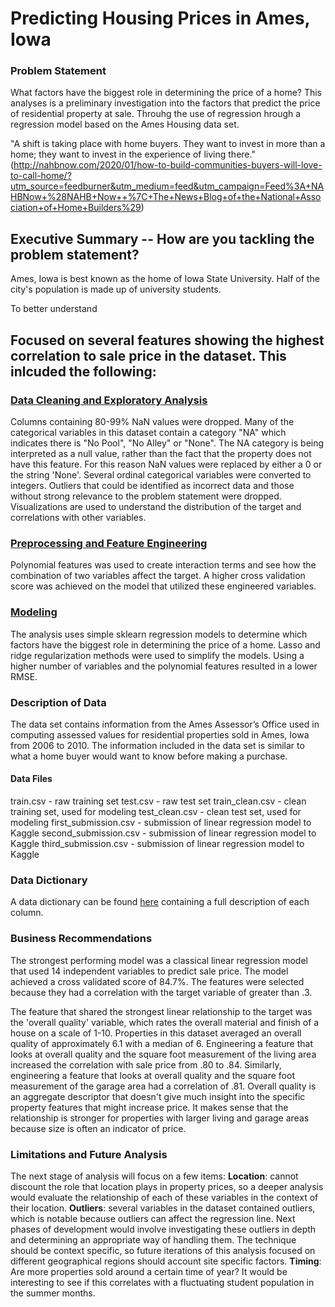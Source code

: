 # Predicting Housing Prices in Ames, Iowa

### Problem Statement
 
What factors have the biggest role in determining the price of a home?
This analyses is a preliminary investigation into the factors that predict the price of residential property at sale. Throuhg the use of regression hrough a regression model based on the Ames Housing data set. 

"A shift is taking place with home buyers. They want to invest in more than a home; they want to invest in the experience of living there." 
(http://nahbnow.com/2020/01/how-to-build-communities-buyers-will-love-to-call-home/?utm_source=feedburner&utm_medium=feed&utm_campaign=Feed%3A+NAHBNow+%28NAHB+Now++%7C+The+News+Blog+of+the+National+Association+of+Home+Builders%29)

## Executive Summary -- How are you tackling the problem statement?
Ames, Iowa is best known as the home of Iowa State University. Half of the city's population is made up of university students.

To better understand

Focused on several features showing the highest correlation to sale price in the dataset. This inlcuded the following:
- 

### [Data Cleaning and Exploratory Analysis]()
Columns containing 80-99% NaN values were dropped. Many of the categorical variables in this dataset contain a category "NA" which indicates there is "No Pool", "No Alley" or "None". The NA category is being interpreted as a null value, rather than the fact that the property does not have this feature. For this reason NaN values were replaced by either a 0 or the string 'None'. Several ordinal categorical variables were converted to integers. Outliers that could be identified as incorrect data and those without strong relevance to the problem statement were dropped. Visualizations are used to understand the distribution of the target and correlations with other variables.

### [Preprocessing and Feature Engineering]()
Polynomial features was used to create interaction terms and see how the combination of two variables affect the target. A higher cross validation score was achieved on the model that utilized these engineered variables.

### [Modeling]()
The analysis uses simple sklearn regression models to determine which factors have the biggest role in determining the price of a home. Lasso and ridge regularization methods were used to simplify the models. Using a higher number of variables and the polynomial features resulted in a lower RMSE.

### Description of Data
The data set contains information from the Ames Assessor’s Office used in computing assessed values for residential properties sold in Ames, Iowa from 2006 to 2010. The information included in the data set is similar to what a home buyer would want to know before making a purchase. 

#### Data Files
train.csv - raw training set
test.csv - raw test set
train_clean.csv - clean training set, used for modeling
test_clean.csv - clean test set, used for modeling
first_submission.csv - submission of linear regression model to Kaggle
second_submission.csv - submission of linear regression model to Kaggle
third_submission.csv - submission of linear regression model to Kaggle

### Data Dictionary
A data dictionary can be found [here](http://jse.amstat.org/v19n3/decock/DataDocumentation.txt) containing a full description of each column. 

### Business Recommendations
The strongest performing model was a classical linear regression model that used 14 independent variables to predict sale price. The model achieved a cross validated score of 84.7%. The features were selected because they had a correlation with the target variable of greater than .3.

The feature that shared the strongest linear relationship to the target was the 'overall quality' variable, which rates the overall material and finish of a house on a scale of 1-10. Properties in this dataset averaged an overall quality of approximately 6.1 with a median of 6. Engineering a feature that looks at overall quality and the square foot measurement of the living area increased the correlation with sale price from .80 to .84. Similarly, engineering a feature that looks at overall quality and the square foot measurement of the garage area had a correlation of .81. Overall quality is an aggregate descriptor that doesn't give much insight into the specific property features that might increase price. It makes sense that the relationship is stronger for properties with larger living and garage areas because size is often an indicator of price.

### Limitations and Future Analysis
The next stage of analysis will focus on a few items:
**Location**: cannot discount the role that location plays in property prices, so a deeper analysis would evaluate the relationship of each of these variables in the context of their location.
**Outliers**: several variables in the dataset contained outliers, which is notable because outliers can affect the regression line. Next phases of development would involve investigating these outliers in depth and determining an appropriate way of handling them. The technique should be context specific, so future iterations of this analysis focused on different geographical regions should account site specific factors.
**Timing**: Are more properties sold around a certain time of year? It would be interesting to see if this correlates with a fluctuating student population in the summer months.
